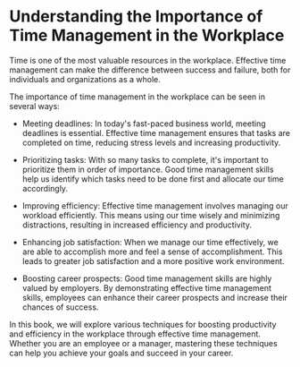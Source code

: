 # Understanding the Importance of Time Management in the Workplace

Time is one of the most valuable resources in the workplace. Effective time management can make the difference between success and failure, both for individuals and organizations as a whole.

The importance of time management in the workplace can be seen in several ways:

* Meeting deadlines: In today's fast-paced business world, meeting deadlines is essential. Effective time management ensures that tasks are completed on time, reducing stress levels and increasing productivity.

* Prioritizing tasks: With so many tasks to complete, it's important to prioritize them in order of importance. Good time management skills help us identify which tasks need to be done first and allocate our time accordingly.

* Improving efficiency: Effective time management involves managing our workload efficiently. This means using our time wisely and minimizing distractions, resulting in increased efficiency and productivity.

* Enhancing job satisfaction: When we manage our time effectively, we are able to accomplish more and feel a sense of accomplishment. This leads to greater job satisfaction and a more positive work environment.

* Boosting career prospects: Good time management skills are highly valued by employers. By demonstrating effective time management skills, employees can enhance their career prospects and increase their chances of success.

In this book, we will explore various techniques for boosting productivity and efficiency in the workplace through effective time management. Whether you are an employee or a manager, mastering these techniques can help you achieve your goals and succeed in your career.

